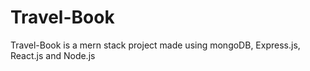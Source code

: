 # Travel-Book
Travel-Book is a mern stack project made using mongoDB, Express.js, React.js and Node.js
